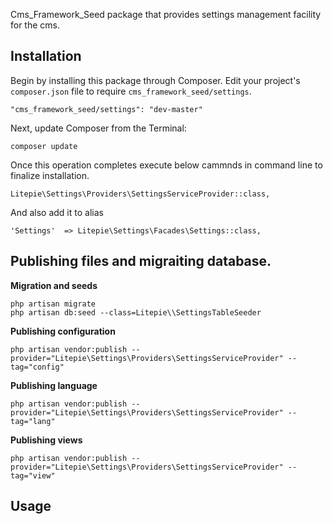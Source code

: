 Cms_Framework_Seed package that provides settings management facility for the cms.

## Installation

Begin by installing this package through Composer. Edit your project's `composer.json` file to require `cms_framework_seed/settings`.

    "cms_framework_seed/settings": "dev-master"

Next, update Composer from the Terminal:

    composer update

Once this operation completes execute below cammnds in command line to finalize installation.

    Litepie\Settings\Providers\SettingsServiceProvider::class,

And also add it to alias

    'Settings'  => Litepie\Settings\Facades\Settings::class,

## Publishing files and migraiting database.

**Migration and seeds**

    php artisan migrate
    php artisan db:seed --class=Litepie\\SettingsTableSeeder

**Publishing configuration**

    php artisan vendor:publish --provider="Litepie\Settings\Providers\SettingsServiceProvider" --tag="config"

**Publishing language**

    php artisan vendor:publish --provider="Litepie\Settings\Providers\SettingsServiceProvider" --tag="lang"

**Publishing views**

    php artisan vendor:publish --provider="Litepie\Settings\Providers\SettingsServiceProvider" --tag="view"


## Usage


